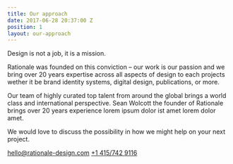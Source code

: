 ```yaml
---
title: Our approach
date: 2017-06-28 20:37:00 Z
position: 1
layout: our-approach
---
```


Design is not a job, it is a mission.

Rationale was founded on this conviction – our work is our passion and we bring over 20 years expertise across all aspects of design to each projects wether it be brand identity systems, digital design, publications, or more. 

Our team of highly curated top talent from around the global brings a world class and international perspective. Sean Wolcott the founder of Rationale brings over 20 years experience lorem ipsum dolor ist amet lorem dolor amet.

We would love to discuss the possibility in how we might help on your next project.

[hello@rationale-design.com](mailto:hello@rationale-design.com)
[+1 415/742 9116](tel:+14157429116)